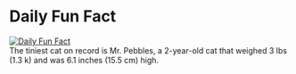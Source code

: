 # Daily Fun Fact
[![Daily Fun Fact](https://github.com/huy2x/daily-fun-facts/actions/workflows/daily-fun-facts.yml/badge.svg)](https://github.com/huy2x/daily-fun-facts/actions/workflows/daily-fun-facts.yml)<br/>
The tiniest cat on record is Mr. Pebbles, a 2-year-old cat that weighed 3 lbs (1.3 k) and was 6.1 inches (15.5 cm) high.
